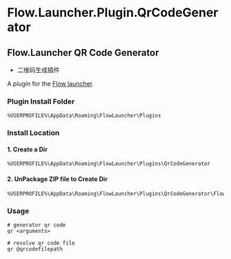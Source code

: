Flow.Launcher.Plugin.QrCodeGenerator
==================

## Flow.Launcher QR Code Generator
- 二维码生成插件

A plugin for the [Flow launcher](https://github.com/Flow-Launcher/Flow.Launcher).



### Plugin Install Folder
```
%USERPROFILE%\AppData\Roaming\FlowLauncher\Plugins
```

### Install Location
#### 1. Create a Dir
```
%USERPROFILE%\AppData\Roaming\FlowLauncher\Plugins\QrCodeGenerator
```

#### 2. UnPackage ZIP file to Create Dir
```
%USERPROFILE%\AppData\Roaming\FlowLauncher\Plugins\QrCodeGenerator\Flow.Launcher.Plugin.QrCodeGenerator.dll
```

### Usage

    # generator qr code
    qr <arguments>
    
    # resolve qr code file
    qr @qrcodefilepath